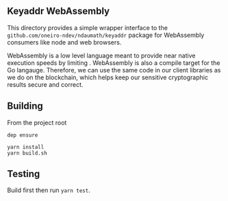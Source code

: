 Keyaddr WebAssembly
-------------------

This directory provides a simple wrapper interface to the `github.com/oneiro-ndev/ndaumath/keyaddr` package for WebAssembly consumers like node and web browsers.

WebAssembly is a low level language meant to provide near native execution speeds by limiting . WebAssembly is also a compile target for the Go langauge. Therefore, we can use the same code in our client libraries as we do on the blockchain, which helps keep our sensitive cryptographic results secure and correct.

Building
--------

From the project root

```shell
dep ensure
```

```shell
yarn install
yarn build.sh
```

Testing
-------

Build first then run `yarn test`.

